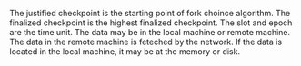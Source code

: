 The justified checkpoint is the starting point of fork choince algorithm. The finalized checkpoint is the highest finalized checkpoint. The slot and epoch are the time unit. The data may be in the local machine or remote machine. The data in the remote machine is feteched by the network. If the data is located in the local machine, it may be at the memory or disk. 
